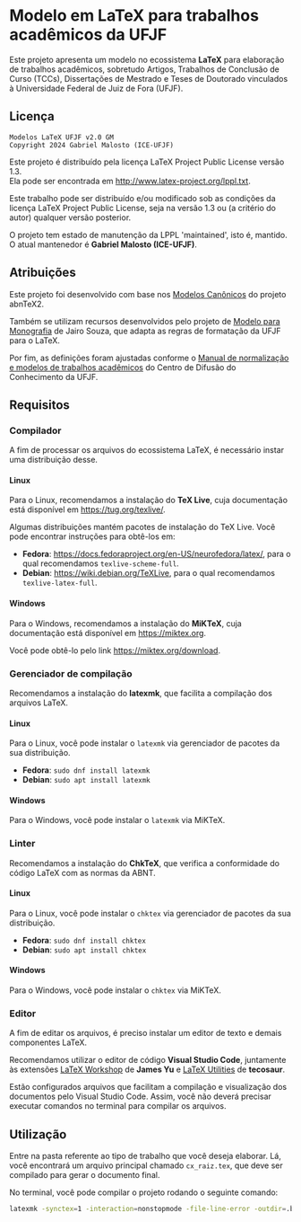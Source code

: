# Modelo em LaTeX para trabalhos acadêmicos da UFJF

Este projeto apresenta um modelo no ecossistema **LaTeX** para elaboração de trabalhos acadêmicos, sobretudo Artigos, Trabalhos de Conclusão de Curso (TCCs), Dissertações de Mestrado e Teses de Doutorado vinculados à Universidade Federal de Juiz de Fora (UFJF).

## Licença

`Modelos LaTeX UFJF v2.0 GM`\
`Copyright 2024 Gabriel Malosto (ICE-UFJF)`

Este projeto é distribuído pela licença LaTeX Project Public License versão 1.3.\
Ela pode ser encontrada em <http://www.latex-project.org/lppl.txt>.

Este trabalho pode ser distribuído e/ou modificado sob as condições da licença LaTeX Project Public License, seja na versão 1.3 ou (a critério do autor) qualquer versão posterior.

O projeto tem estado de manutenção da LPPL 'maintained', isto é, mantido.\
O atual mantenedor é **Gabriel Malosto (ICE-UFJF)**.

## Atribuições

Este projeto foi desenvolvido com base nos [Modelos Canônicos](https://github.com/abntex/abntex2) do projeto abnTeX2.

Também se utilizam recursos desenvolvidos pelo projeto de [Modelo para Monografia](https://github.com/ufjf-dcc/monografiamodelo-ufjf) de Jairo Souza, que adapta as regras de formatação da UFJF para o LaTeX.

Por fim, as definições foram ajustadas conforme o [Manual de normalização e modelos de trabalhos acadêmicos](https://www2.ufjf.br/bibliotecagv/treinamentos/padronizacao-trabalhos-cientificos/) do Centro de Difusão do Conhecimento da UFJF.

## Requisitos

### Compilador

A fim de processar os arquivos do ecossistema LaTeX, é necessário instar uma distribuição desse.

#### Linux

Para o Linux, recomendamos a instalação do **TeX Live**, cuja documentação está disponível em <https://tug.org/texlive/>.

Algumas distribuições mantém pacotes de instalação do TeX Live. Você pode encontrar instruções para obtê-los em:

- **Fedora**: <https://docs.fedoraproject.org/en-US/neurofedora/latex/>, para o qual recomendamos `texlive-scheme-full`.
- **Debian**: <https://wiki.debian.org/TeXLive>, para o qual recomendamos `texlive-latex-full`.

#### Windows

Para o Windows, recomendamos a instalação do **MiKTeX**, cuja documentação está disponível em <https://miktex.org>.

Você pode obtê-lo pelo link <https://miktex.org/download>.

### Gerenciador de compilação

Recomendamos a instalação do **latexmk**, que facilita a compilação dos arquivos LaTeX.

#### Linux

Para o Linux, você pode instalar o `latexmk` via gerenciador de pacotes da sua distribuição.

- **Fedora**: `sudo dnf install latexmk`
- **Debian**: `sudo apt install latexmk`

#### Windows

Para o Windows, você pode instalar o `latexmk` via MiKTeX.

### Linter

Recomendamos a instalação do **ChkTeX**, que verifica a conformidade do código LaTeX com as normas da ABNT.

#### Linux

Para o Linux, você pode instalar o `chktex` via gerenciador de pacotes da sua distribuição.

- **Fedora**: `sudo dnf install chktex`
- **Debian**: `sudo apt install chktex`

#### Windows

Para o Windows, você pode instalar o `chktex` via MiKTeX.

### Editor

A fim de editar os arquivos, é preciso instalar um editor de texto e demais componentes LaTeX.

Recomendamos utilizar o editor de código **Visual Studio Code**, juntamente às extensões [LaTeX Workshop](https://marketplace.visualstudio.com/items?itemName=James-Yu.latex-workshop) de **James Yu** e [LaTeX Utilities](https://marketplace.visualstudio.com/items?itemName=tecosaur.latex-utilities) de **tecosaur**.

Estão configurados arquivos que facilitam a compilação e visualização dos documentos pelo Visual Studio Code.
Assim, você não deverá precisar executar comandos no terminal para compilar os arquivos.

## Utilização

Entre na pasta referente ao tipo de trabalho que você deseja elaborar.
Lá, você encontrará um arquivo principal chamado `cx_raiz.tex`, que deve ser compilado para gerar o documento final.

No terminal, você pode compilar o projeto rodando o seguinte comando:

```bash
latexmk -synctex=1 -interaction=nonstopmode -file-line-error -outdir=.build -f -pdf cx_raiz.tex
```
